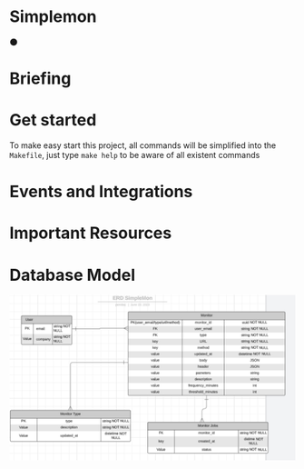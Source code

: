# Simplemon
🌑

# Briefing 


# Get started

To make easy start this project, all commands will be simplified into the `Makefile`, just type `make help` to be aware of all existent commands


# Events and Integrations

# Important Resources


# Database Model
![Alt text](asserts/image.png)
